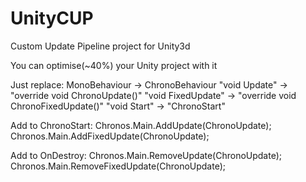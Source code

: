 # UnityCUP
Custom Update Pipeline project for Unity3d

You can optimise(~40%) your Unity project with it 

Just replace:
MonoBehaviour -> ChronoBehaviour
"void Update" -> "override void ChronoUpdate()"
"void FixedUpdate" -> "override void ChronoFixedUpdate()"
"void Start" -> "ChronoStart"

Add to ChronoStart:
        Chronos.Main.AddUpdate(ChronoUpdate);        
        Chronos.Main.AddFixedUpdate(ChronoUpdate);
        
Add to OnDestroy:
        Chronos.Main.RemoveUpdate(ChronoUpdate);
        Chronos.Main.RemoveFixedUpdate(ChronoUpdate);
